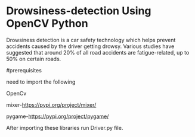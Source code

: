 # Drowsiness-detection Using OpenCV Python
Drowsiness detection is a car safety technology which helps prevent accidents caused by the driver getting drowsy. Various studies have suggested that around 20% of all road accidents are fatigue-related, up to 50% on certain roads.

#prerequisites

need to import the following

OpenCv

mixer-https://pypi.org/project/mixer/

pygame-https://pypi.org/project/pygame/

After importing these libraries run Driver.py file.


 
